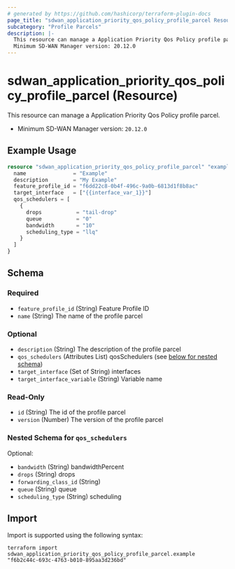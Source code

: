 ```yaml
---
# generated by https://github.com/hashicorp/terraform-plugin-docs
page_title: "sdwan_application_priority_qos_policy_profile_parcel Resource - terraform-provider-sdwan"
subcategory: "Profile Parcels"
description: |-
  This resource can manage a Application Priority Qos Policy profile parcel.
  Minimum SD-WAN Manager version: 20.12.0
---
```


# sdwan_application_priority_qos_policy_profile_parcel (Resource)

This resource can manage a Application Priority Qos Policy profile parcel.
  - Minimum SD-WAN Manager version: `20.12.0`

## Example Usage

```terraform
resource "sdwan_application_priority_qos_policy_profile_parcel" "example" {
  name               = "Example"
  description        = "My Example"
  feature_profile_id = "f6dd22c8-0b4f-496c-9a0b-6813d1f8b8ac"
  target_interface   = ["{{interface_var_1}}"]
  qos_schedulers = [
    {
      drops           = "tail-drop"
      queue           = "0"
      bandwidth       = "10"
      scheduling_type = "llq"
    }
  ]
}
```

<!-- schema generated by tfplugindocs -->
## Schema

### Required

- `feature_profile_id` (String) Feature Profile ID
- `name` (String) The name of the profile parcel

### Optional

- `description` (String) The description of the profile parcel
- `qos_schedulers` (Attributes List) qosSchedulers (see [below for nested schema](#nestedatt--qos_schedulers))
- `target_interface` (Set of String) interfaces
- `target_interface_variable` (String) Variable name

### Read-Only

- `id` (String) The id of the profile parcel
- `version` (Number) The version of the profile parcel

<a id="nestedatt--qos_schedulers"></a>
### Nested Schema for `qos_schedulers`

Optional:

- `bandwidth` (String) bandwidthPercent
- `drops` (String) drops
- `forwarding_class_id` (String)
- `queue` (String) queue
- `scheduling_type` (String) scheduling

## Import

Import is supported using the following syntax:

```shell
terraform import sdwan_application_priority_qos_policy_profile_parcel.example "f6b2c44c-693c-4763-b010-895aa3d236bd"
```

